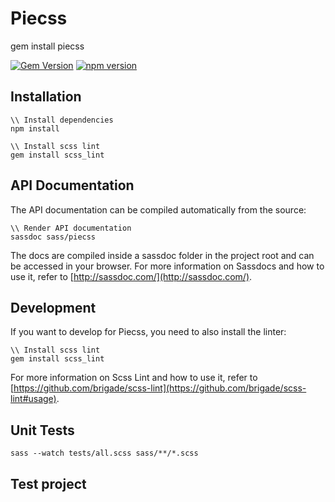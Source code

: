 # Piecss

gem install piecss

[![Gem Version](https://badge.fury.io/rb/piecss.svg)](http://badge.fury.io/rb/piecss)
[![npm version](https://badge.fury.io/js/piecss.svg)](https://badge.fury.io/js/piecss)


## Installation

```
\\ Install dependencies
npm install

\\ Install scss lint
gem install scss_lint

```

## API Documentation

The API documentation can be compiled automatically from the source:

```
\\ Render API documentation
sassdoc sass/piecss

```

The docs are compiled inside a sassdoc folder in the project root and can be accessed in your browser. For more information on Sassdocs and how to use it, refer to [http://sassdoc.com/](http://sassdoc.com/).

## Development

If you want to develop for Piecss, you need to also install the linter:

```
\\ Install scss lint
gem install scss_lint

```

For more information on Scss Lint and how to use it, refer to [https://github.com/brigade/scss-lint](https://github.com/brigade/scss-lint#usage).

## Unit Tests

```
sass --watch tests/all.scss sass/**/*.scss

```

## Test project
